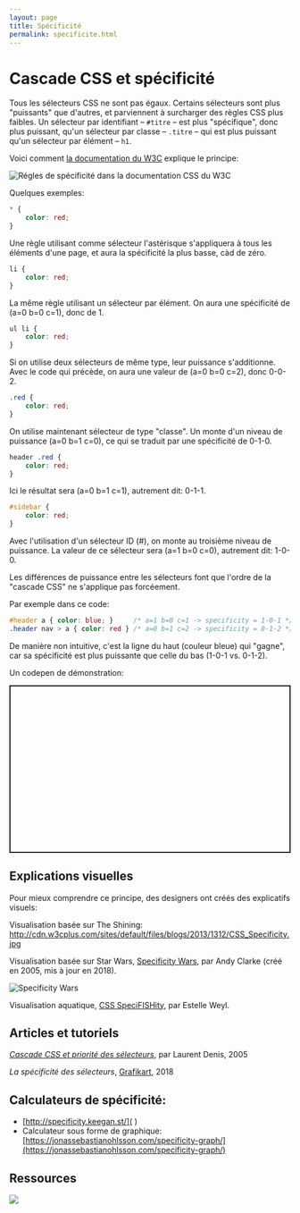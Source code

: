 ```yaml
---
layout: page
title: Spécificité
permalink: specificite.html
---
```


# Cascade CSS et spécificité

Tous les sélecteurs CSS ne sont pas égaux. Certains sélecteurs sont plus "puissants" que d'autres, et parviennent à surcharger des règles CSS plus faibles. Un sélecteur par identifiant – `#titre` – est plus "spécifique", donc plus puissant, qu'un sélecteur par classe – `.titre` – qui est plus puissant qu'un sélecteur par élément – `h1`.

Voici comment [la documentation du W3C](https://www.w3.org/TR/selectors-3/#specificity) explique le principe:

![Régles de spécificité dans la documentation CSS du W3C](img/specificity/selector-specificity-W3C.png)

Quelques exemples:

```css
* {
    color: red;
}
```

Une règle utilisant comme sélecteur l'astérisque s'appliquera à tous les éléments d'une page, et aura la spécificité la plus basse, càd de zéro.

```css
li {
    color: red;
}
```

La même règle utilisant un sélecteur par élément. On aura une spécificité de (a=0 b=0 c=1), donc de 1.

```css
ul li {
    color: red;
}
```

Si on utilise deux sélecteurs de même type, leur puissance s'additionne. Avec le code qui précède, on aura une valeur de (a=0 b=0 c=2), donc 0-0-2.

```css
.red {
    color: red;
}
```

On utilise maintenant sélecteur de type "classe". Un monte d'un niveau de puissance (a=0 b=1 c=0), ce qui se traduit par une spécificité de 0-1-0.

```css
header .red {
    color: red;
}
```

Ici le résultat sera (a=0 b=1 c=1), autrement dit: 0-1-1.

```css
#sidebar {
    color: red;
}
```

Avec l'utilisation d'un sélecteur ID (#), on monte au troisième niveau de puissance. La valeur de ce sélecteur sera (a=1 b=0 c=0), autrement dit: 1-0-0.

Les différences de puissance entre les sélecteurs font que l'ordre de la "cascade CSS" ne s'applique pas forcéement.

Par exemple dans ce code:

```css
#header a { color: blue; }     /* a=1 b=0 c=1 -> specificity = 1-0-1 */
.header nav > a { color: red } /* a=0 b=1 c=2 -> specificity = 0-1-2 */
```

De manière non intuitive, c'est la ligne du haut (couleur bleue) qui "gagne", car sa spécificité est plus puissante que celle du bas (1-0-1 vs. 0-1-2).

Un codepen de démonstration:

<p class="codepen" data-height="300" data-default-tab="html,result" data-slug-hash="oNEXLLY" data-user="eracom" style="height: 300px; box-sizing: border-box; display: flex; align-items: center; justify-content: center; border: 2px solid; margin: 1em 0; padding: 1em;"></p>

## Explications visuelles

Pour mieux comprendre ce principe, des designers ont créés des explicatifs visuels:

Visualisation basée sur The Shining: http://cdn.w3cplus.com/sites/default/files/blogs/2013/1312/CSS_Specificity.jpg

Visualisation basée sur Star Wars, [Specificity Wars](https://stuffandnonsense.co.uk/archives/css_specificity_wars.html), par Andy Clarke (créé en 2005, mis à jour en 2018).

![Specificity Wars](img/specificity/css-specificity-wars.png)

Visualisation aquatique, [CSS SpeciFISHity](http://www.standardista.com/css3/css-specificity/), par Estelle Weyl.

## Articles et tutoriels

*[Cascade CSS et priorité des sélecteurs](http://openweb.eu.org/articles/cascade_css)*, par Laurent Denis, 2005

*La spécificité des sélecteurs*, [Grafikart](https://grafikart.fr/tutoriels/specificite-selecteur-css-1045), 2018


## Calculateurs de spécificité: 


- [http://specificity.keegan.st/](  )
- Calculateur sous forme de graphique: [https://jonassebastianohlsson.com/specificity-graph/](https://jonassebastianohlsson.com/specificity-graph/)

## Ressources



![](img/Strip-CSS-respect-650-final.jpg)